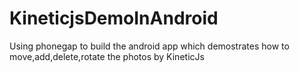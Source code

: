 KineticjsDemoInAndroid
======================

Using phonegap to build the android app which demostrates how to move,add,delete,rotate the photos by KineticJs
